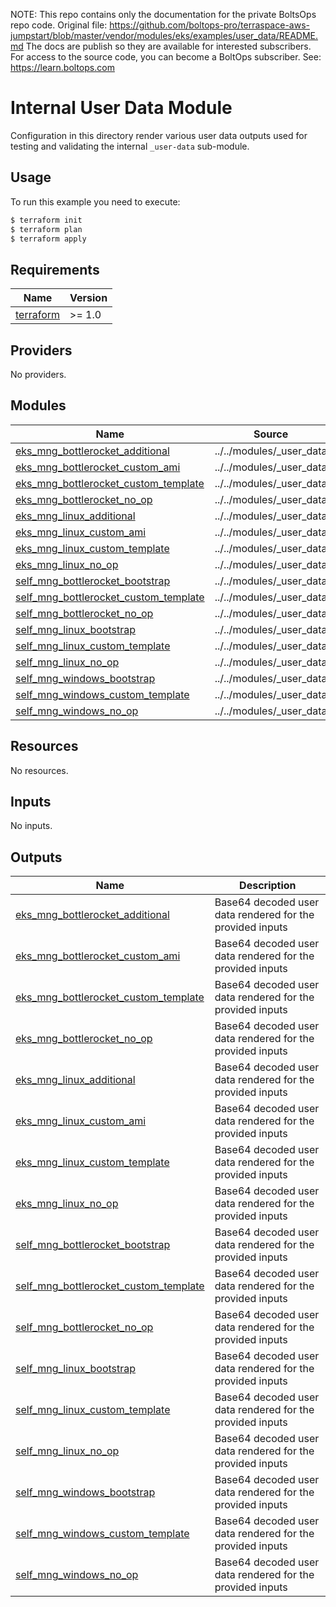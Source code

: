 <!-- note marker start -->
NOTE: This repo contains only the documentation for the private BoltsOps repo code.
Original file: https://github.com/boltops-pro/terraspace-aws-jumpstart/blob/master/vendor/modules/eks/examples/user_data/README.md
The docs are publish so they are available for interested subscribers.
For access to the source code, you can become a BoltOps subscriber.
See: https://learn.boltops.com

<!-- note marker end -->

# Internal User Data Module

Configuration in this directory render various user data outputs used for testing and validating the internal `_user-data` sub-module.

## Usage

To run this example you need to execute:

```bash
$ terraform init
$ terraform plan
$ terraform apply
```

<!-- BEGINNING OF PRE-COMMIT-TERRAFORM DOCS HOOK -->
## Requirements

| Name | Version |
|------|---------|
| <a name="requirement_terraform"></a> [terraform](#requirement\_terraform) | >= 1.0 |

## Providers

No providers.

## Modules

| Name | Source | Version |
|------|--------|---------|
| <a name="module_eks_mng_bottlerocket_additional"></a> [eks\_mng\_bottlerocket\_additional](#module\_eks\_mng\_bottlerocket\_additional) | ../../modules/_user_data | n/a |
| <a name="module_eks_mng_bottlerocket_custom_ami"></a> [eks\_mng\_bottlerocket\_custom\_ami](#module\_eks\_mng\_bottlerocket\_custom\_ami) | ../../modules/_user_data | n/a |
| <a name="module_eks_mng_bottlerocket_custom_template"></a> [eks\_mng\_bottlerocket\_custom\_template](#module\_eks\_mng\_bottlerocket\_custom\_template) | ../../modules/_user_data | n/a |
| <a name="module_eks_mng_bottlerocket_no_op"></a> [eks\_mng\_bottlerocket\_no\_op](#module\_eks\_mng\_bottlerocket\_no\_op) | ../../modules/_user_data | n/a |
| <a name="module_eks_mng_linux_additional"></a> [eks\_mng\_linux\_additional](#module\_eks\_mng\_linux\_additional) | ../../modules/_user_data | n/a |
| <a name="module_eks_mng_linux_custom_ami"></a> [eks\_mng\_linux\_custom\_ami](#module\_eks\_mng\_linux\_custom\_ami) | ../../modules/_user_data | n/a |
| <a name="module_eks_mng_linux_custom_template"></a> [eks\_mng\_linux\_custom\_template](#module\_eks\_mng\_linux\_custom\_template) | ../../modules/_user_data | n/a |
| <a name="module_eks_mng_linux_no_op"></a> [eks\_mng\_linux\_no\_op](#module\_eks\_mng\_linux\_no\_op) | ../../modules/_user_data | n/a |
| <a name="module_self_mng_bottlerocket_bootstrap"></a> [self\_mng\_bottlerocket\_bootstrap](#module\_self\_mng\_bottlerocket\_bootstrap) | ../../modules/_user_data | n/a |
| <a name="module_self_mng_bottlerocket_custom_template"></a> [self\_mng\_bottlerocket\_custom\_template](#module\_self\_mng\_bottlerocket\_custom\_template) | ../../modules/_user_data | n/a |
| <a name="module_self_mng_bottlerocket_no_op"></a> [self\_mng\_bottlerocket\_no\_op](#module\_self\_mng\_bottlerocket\_no\_op) | ../../modules/_user_data | n/a |
| <a name="module_self_mng_linux_bootstrap"></a> [self\_mng\_linux\_bootstrap](#module\_self\_mng\_linux\_bootstrap) | ../../modules/_user_data | n/a |
| <a name="module_self_mng_linux_custom_template"></a> [self\_mng\_linux\_custom\_template](#module\_self\_mng\_linux\_custom\_template) | ../../modules/_user_data | n/a |
| <a name="module_self_mng_linux_no_op"></a> [self\_mng\_linux\_no\_op](#module\_self\_mng\_linux\_no\_op) | ../../modules/_user_data | n/a |
| <a name="module_self_mng_windows_bootstrap"></a> [self\_mng\_windows\_bootstrap](#module\_self\_mng\_windows\_bootstrap) | ../../modules/_user_data | n/a |
| <a name="module_self_mng_windows_custom_template"></a> [self\_mng\_windows\_custom\_template](#module\_self\_mng\_windows\_custom\_template) | ../../modules/_user_data | n/a |
| <a name="module_self_mng_windows_no_op"></a> [self\_mng\_windows\_no\_op](#module\_self\_mng\_windows\_no\_op) | ../../modules/_user_data | n/a |

## Resources

No resources.

## Inputs

No inputs.

## Outputs

| Name | Description |
|------|-------------|
| <a name="output_eks_mng_bottlerocket_additional"></a> [eks\_mng\_bottlerocket\_additional](#output\_eks\_mng\_bottlerocket\_additional) | Base64 decoded user data rendered for the provided inputs |
| <a name="output_eks_mng_bottlerocket_custom_ami"></a> [eks\_mng\_bottlerocket\_custom\_ami](#output\_eks\_mng\_bottlerocket\_custom\_ami) | Base64 decoded user data rendered for the provided inputs |
| <a name="output_eks_mng_bottlerocket_custom_template"></a> [eks\_mng\_bottlerocket\_custom\_template](#output\_eks\_mng\_bottlerocket\_custom\_template) | Base64 decoded user data rendered for the provided inputs |
| <a name="output_eks_mng_bottlerocket_no_op"></a> [eks\_mng\_bottlerocket\_no\_op](#output\_eks\_mng\_bottlerocket\_no\_op) | Base64 decoded user data rendered for the provided inputs |
| <a name="output_eks_mng_linux_additional"></a> [eks\_mng\_linux\_additional](#output\_eks\_mng\_linux\_additional) | Base64 decoded user data rendered for the provided inputs |
| <a name="output_eks_mng_linux_custom_ami"></a> [eks\_mng\_linux\_custom\_ami](#output\_eks\_mng\_linux\_custom\_ami) | Base64 decoded user data rendered for the provided inputs |
| <a name="output_eks_mng_linux_custom_template"></a> [eks\_mng\_linux\_custom\_template](#output\_eks\_mng\_linux\_custom\_template) | Base64 decoded user data rendered for the provided inputs |
| <a name="output_eks_mng_linux_no_op"></a> [eks\_mng\_linux\_no\_op](#output\_eks\_mng\_linux\_no\_op) | Base64 decoded user data rendered for the provided inputs |
| <a name="output_self_mng_bottlerocket_bootstrap"></a> [self\_mng\_bottlerocket\_bootstrap](#output\_self\_mng\_bottlerocket\_bootstrap) | Base64 decoded user data rendered for the provided inputs |
| <a name="output_self_mng_bottlerocket_custom_template"></a> [self\_mng\_bottlerocket\_custom\_template](#output\_self\_mng\_bottlerocket\_custom\_template) | Base64 decoded user data rendered for the provided inputs |
| <a name="output_self_mng_bottlerocket_no_op"></a> [self\_mng\_bottlerocket\_no\_op](#output\_self\_mng\_bottlerocket\_no\_op) | Base64 decoded user data rendered for the provided inputs |
| <a name="output_self_mng_linux_bootstrap"></a> [self\_mng\_linux\_bootstrap](#output\_self\_mng\_linux\_bootstrap) | Base64 decoded user data rendered for the provided inputs |
| <a name="output_self_mng_linux_custom_template"></a> [self\_mng\_linux\_custom\_template](#output\_self\_mng\_linux\_custom\_template) | Base64 decoded user data rendered for the provided inputs |
| <a name="output_self_mng_linux_no_op"></a> [self\_mng\_linux\_no\_op](#output\_self\_mng\_linux\_no\_op) | Base64 decoded user data rendered for the provided inputs |
| <a name="output_self_mng_windows_bootstrap"></a> [self\_mng\_windows\_bootstrap](#output\_self\_mng\_windows\_bootstrap) | Base64 decoded user data rendered for the provided inputs |
| <a name="output_self_mng_windows_custom_template"></a> [self\_mng\_windows\_custom\_template](#output\_self\_mng\_windows\_custom\_template) | Base64 decoded user data rendered for the provided inputs |
| <a name="output_self_mng_windows_no_op"></a> [self\_mng\_windows\_no\_op](#output\_self\_mng\_windows\_no\_op) | Base64 decoded user data rendered for the provided inputs |
<!-- END OF PRE-COMMIT-TERRAFORM DOCS HOOK -->
